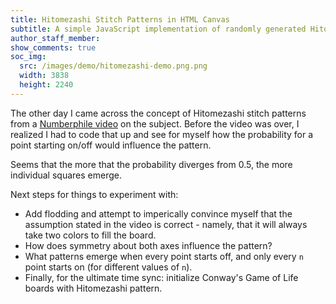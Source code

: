 ```yaml
---
title: Hitomezashi Stitch Patterns in HTML Canvas
subtitle: A simple JavaScript implementation of randomly generated Hitomezashi patterns inspired by the Numberphile video on it.
author_staff_member: 
show_comments: true
soc_img:
  src: /images/demo/hitomezashi-demo.png.png
  width: 3838
  height: 2240
---
```


The other day I came across the concept of Hitomezashi stitch patterns from a [Numberphile video](https://www.youtube.com/watch?v=JbfhzlMk2eY) on the subject. Before the video was over, I realized I had to code that up and see for myself how the probability for a point starting on/off would influence the pattern.

<div id="demoContainer" ></div>
<script src="/js/demo/hitomezashi.js"></script>

Seems that the more that the probability diverges from 0.5, the more individual squares emerge.

Next steps for things to experiment with:

 * Add flodding and attempt to imperically convince myself that the assumption stated in the video is correct - namely, that it will always take two colors to fill the board.
 * How does symmetry about both axes influence the pattern?
 * What patterns emerge when every point starts off, and only every `n` point starts on (for different values of `n`).
 * Finally, for the ultimate time sync: initialize Conway's Game of Life boards with Hitomezashi pattern.
